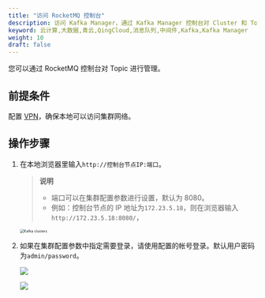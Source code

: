 ```yaml
---
title: "访问 RocketMQ 控制台"
description: 访问 Kafka Manager，通过 Kafka Manager 控制台对 Cluster 和 Topic 进行管理。
keyword: 云计算,大数据,青云,QingCloud,消息队列,中间件,Kafka,Kafka Manager
weight: 10
draft: false
---
```


您可以通过 RocketMQ 控制台对 Topic 进行管理。

## 前提条件

配置 [VPN](/network/vpc/manual/vpn/)，确保本地可以访问集群网络。

## 操作步骤

1. 在本地浏览器里输入```http://控制台节点IP:端口```。

   > **说明**
   > 
   > - 端口可以在集群配置参数进行设置，默认为 8080。
   > - 例如：控制台节点的 IP 地址为`172.23.5.18`，则在浏览器输入`http://172.23.5.18:8080/`，

   <img src="../../../_images/clusters.png" alt="Kafka clusters" style="zoom:50%;" />  

2. 如果在集群配置参数中指定需要登录，请使用配置的帐号登录。默认用户密码为`admin/password`。

   ![](../../_images/console_login.png)

   ![](../../_images/console.png)


